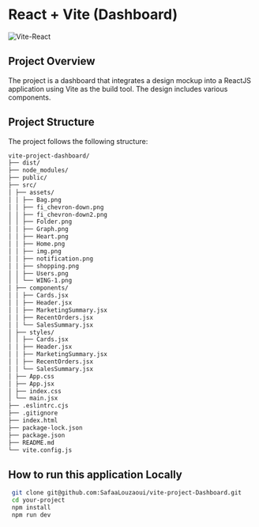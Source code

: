 # React + Vite (Dashboard)
![Vite-React](https://github.com/SafaaLouzaoui/vite-project-Dashboard/assets/140024716/c56a8ab4-a35d-4eca-90b2-e545ae427c70)

## Project Overview

The project is a dashboard that integrates a design mockup into a ReactJS application using Vite as the build tool. The design includes various components.

## Project Structure

The project follows the following structure:
 ```bash
vite-project-dashboard/ 
├── dist/
├── node_modules/
├── public/
├── src/
│ ├── assets/
│ │ ├── Bag.png
│ │ ├── fi_chevron-down.png
│ │ ├── fi_chevron-down2.png
│ │ ├── Folder.png
│ │ ├── Graph.png
│ │ ├── Heart.png
│ │ ├── Home.png
│ │ ├── img.png
│ │ ├── notification.png
│ │ ├── shopping.png
│ │ ├── Users.png
│ │ └── WING-1.png
│ ├── components/
│ │ ├── Cards.jsx
│ │ ├── Header.jsx
│ │ ├── MarketingSummary.jsx
│ │ ├── RecentOrders.jsx
│ │ └── SalesSummary.jsx
│ ├── styles/
│ │ ├── Cards.jsx
│ │ ├── Header.jsx
│ │ ├── MarketingSummary.jsx
│ │ ├── RecentOrders.jsx
│ │ └── SalesSummary.jsx
│ ├── App.css
│ ├── App.jsx
│ ├── index.css
│ └── main.jsx
├── .eslintrc.cjs
├── .gitignore
├── index.html
├── package-lock.json
├── package.json
├── README.md 
└── vite.config.js
 ```
## How to run this application Locally
   ```bash
    git clone git@github.com:SafaaLouzaoui/vite-project-Dashboard.git
    cd your-project
    npm install
    npm run dev
 ```


